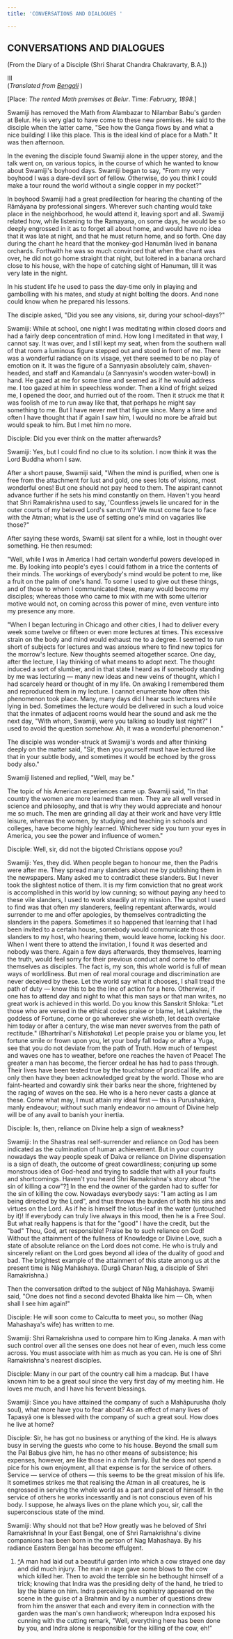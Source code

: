 ```yaml
---
title: 'CONVERSATIONS AND DIALOGUES '

---
```





  

## CONVERSATIONS AND DIALOGUES

(From the Diary of a Disciple (Shri Sharat Chandra Chakravarty, B.A.))

III  
(*Translated from [Bengali](swami_shishya_12e7_03.pdf)* )

\[Place: *The rented Math premises at Belur*. Time: *February, 1898*.\]

Swamiji has removed the Math from Alambazar to Nilambar Babu's garden at
Belur. He is very glad to have come to these new premises. He said to
the disciple when the latter came, "See how the Ganga flows by and what
a nice building! I like this place. This is the ideal kind of place for
a Math." It was then afternoon.

In the evening the disciple found Swamiji alone in the upper storey, and
the talk went on, on various topics, in the course of which he wanted to
know about Swamiji's boyhood days. Swamiji began to say, "From my very
boyhood I was a dare-devil sort of fellow. Otherwise, do you think I
could make a tour round the world without a single copper in my pocket?"

In boyhood Swamiji had a great predilection for hearing the chanting of
the Râmâyana by professional singers. Wherever such chanting would take
place in the neighborhood, he would attend it, leaving sport and all.
Swamiji related how, while listening to the Ramayana, on some days, he
would be so deeply engrossed in it as to forget all about home, and
would have no idea that it was late at night, and that he must return
home, and so forth. One day during the chant he heard that the
monkey-god Hanumân lived in banana orchards. Forthwith he was so much
convinced that when the chant was over, he did not go home straight that
night, but loitered in a banana orchard close to his house, with the
hope of catching sight of Hanuman, till it was very late in the night.

In his student life he used to pass the day-time only in playing and
gambolling with his mates, and study at night bolting the doors. And
none could know when he prepared his lessons.

The disciple asked, "Did you see any visions, sir, during your
school-days?"

Swamiji: While at school, one night I was meditating within closed doors
and had a fairly deep concentration of mind. How long I meditated in
that way, I cannot say. It was over, and I still kept my seat, when from
the southern wall of that room a luminous figure stepped out and stood
in front of me. There was a wonderful radiance on its visage, yet there
seemed to be no play of emotion on it. It was the figure of a Sannyasin
absolutely calm, shaven-headed, and staff and Kamandalu (a Sannyasin's
wooden water-bowl) in hand. He gazed at me for some time and seemed as
if he would address me. I too gazed at him in speechless wonder. Then a
kind of fright seized me, I opened the door, and hurried out of the
room. Then it struck me that it was foolish of me to run away like that,
that perhaps he might say something to me. But I have never met that
figure since. Many a time and often I have thought that if again I saw
him, I would no more be afraid but would speak to him. But I met him no
more.

Disciple: Did you ever think on the matter afterwards?

Swamiji: Yes, but I could find no clue to its solution. I now think it
was the Lord Buddha whom I saw.

After a short pause, Swamiji said, "When the mind is purified, when one
is free from the attachment for lust and gold, one sees lots of visions,
most wonderful ones! But one should not pay heed to them. The aspirant
cannot advance further if he sets his mind constantly on them. Haven't
you heard that Shri Ramakrishna used to say, 'Countless jewels lie
uncared for in the outer courts of my beloved Lord's sanctum'? We must
come face to face with the Atman; what is the use of setting one's mind
on vagaries like those?"

After saying these words, Swamiji sat silent for a while, lost in
thought over something. He then resumed:

"Well, while I was in America I had certain wonderful powers developed
in me. By looking into people's eyes I could fathom in a trice the
contents of their minds. The workings of everybody's mind would be
potent to me, like a fruit on the palm of one's hand. To some I used to
give out these things, and of those to whom I communicated these, many
would become my disciples; whereas those who came to mix with me with
some ulterior motive would not, on coming across this power of mine,
even venture into my presence any more.

"When I began lecturing in Chicago and other cities, I had to deliver
every week some twelve or fifteen or even more lectures at times. This
excessive strain on the body and mind would exhaust me to a degree. I
seemed to run short of subjects for lectures and was anxious where to
find new topics for the morrow's lecture. New thoughts seemed altogether
scarce. One day, after the lecture, I lay thinking of what means to
adopt next. The thought induced a sort of slumber, and in that state I
heard as if somebody standing by me was lecturing — many new ideas and
new veins of thought, which I had scarcely heard or thought of in my
life. On awaking I remembered them and reproduced them in my lecture. I
cannot enumerate how often this phenomenon took place. Many, many days
did I hear such lectures while lying in bed. Sometimes the lecture would
be delivered in such a loud voice that the inmates of adjacent rooms
would hear the sound and ask me the next day, "With whom, Swamiji, were
you talking so loudly last night?" I used to avoid the question somehow.
Ah, it was a wonderful phenomenon."

The disciple was wonder-struck at Swamiji's words and after thinking
deeply on the matter said, "Sir, then you yourself must have lectured
like that in your subtle body, and sometimes it would be echoed by the
gross body also."

Swamiji listened and replied, "Well, may be."

The topic of his American experiences came up. Swamiji said, "In that
country the women are more learned than men. They are all well versed in
science and philosophy, and that is why they would appreciate and honour
me so much. The men are grinding all day at their work and have very
little leisure, whereas the women, by studying and teaching in schools
and colleges, have become highly learned. Whichever side you turn your
eyes in America, you see the power and influence of women."

Disciple: Well, sir, did not the bigoted Christians oppose you?

Swamiji: Yes, they did. When people began to honour me, then the Padris
were after me. They spread many slanders about me by publishing them in
the newspapers. Many asked me to contradict these slanders. But I never
took the slightest notice of them. It is my firm conviction that no
great work is accomplished in this world by low cunning; so without
paying any heed to these vile slanders, I used to work steadily at my
mission. The upshot I used to find was that often my slanderers, feeling
repentant afterwards, would surrender to me and offer apologies, by
themselves contradicting the slanders in the papers. Sometimes it so
happened that learning that I had been invited to a certain house,
somebody would communicate those slanders to my host, who hearing them,
would leave home, locking his door. When I went there to attend the
invitation, I found it was deserted and nobody was there. Again a few
days afterwards, they themselves, learning the truth, would feel sorry
for their previous conduct and come to offer themselves as disciples.
The fact is, my son, this whole world is full of mean ways of
worldliness. But men of real moral courage and discrimination are never
deceived by these. Let the world say what it chooses, I shall tread the
path of duty — know this to be the line of action for a hero. Otherwise,
if one has to attend day and night to what this man says or that man
writes, no great work is achieved in this world. Do you know this
Sanskrit Shloka: "Let those who are versed in the ethical codes praise
or blame, let Lakshmi, the goddess of Fortune, come or go wherever she
wisheth, let death overtake him today or after a century, the wise man
never swerves from the path of rectitude." (Bhartrihari's
*Nitishataka*)  Let people praise you or blame you, let fortune smile or
frown upon you, let your body fall today or after a Yuga, see that you
do not deviate from the path of Truth. How much of tempest and waves one
has to weather, before one reaches the haven of Peace! The greater a man
has become, the fiercer ordeal he has had to pass through. Their lives
have been tested true by the touchstone of practical life, and only then
have they been acknowledged great by the world. Those who are
faint-hearted and cowardly sink their barks near the shore, frightened
by the raging of waves on the sea. He who is a hero never casts a glance
at these. Come what may, I must attain my ideal first — this is
Purushakâra, manly endeavour; without such manly endeavor no amount of
Divine help will be of any avail to banish your inertia.

Disciple: Is, then, reliance on Divine help a sign of weakness?

Swamiji: In the Shastras real self-surrender and reliance on God has
been indicated as the culmination of human achievement. But in your
country nowadays the way people speak of Daiva or reliance on Divine
dispensation is a sign of death, the outcome of great cowardliness;
conjuring up some monstrous idea of God-head and trying to saddle that
with all your faults and shortcomings. Haven't you heard Shri
Ramakrishna's story about "the sin of killing a cow"?[1](#fn1) In the
end the owner of the garden had to suffer for the sin of killing the
cow. Nowadays everybody says: "I am acting as I am being directed by the
Lord", and thus throws the burden of both his sins and virtues on the
Lord. As if he is himself the lotus-leaf in the water (untouched by it)!
If everybody can truly live always in this mood, then he is a Free Soul.
But what really happens is that for the "good" I have the credit, but
the "bad" Thou, God, art responsible! Praise be to such reliance on God!
Without the attainment of the fullness of Knowledge or Divine Love, such
a state of absolute reliance on the Lord does not come. He who is truly
and sincerely reliant on the Lord goes beyond all idea of the duality of
good and bad. The brightest example of the attainment of this state
among us at the present time is Nâg Mahâshaya. (Durgâ Charan Nag, a
disciple of Shri Ramakrishna.)

Then the conversation drifted to the subject of Nâg Mahâshaya. Swamiji
said, "One does not find a second devoted Bhakta like him — Oh, when
shall I see him again!"

Disciple: He will soon come to Calcutta to meet you, so mother (Nag
Mahashaya's wife) has written to me.

Swamiji: Shri Ramakrishna used to compare him to King Janaka. A man with
such control over all the senses one does not hear of even, much less
come across. You must associate with him as much as you can. He is one
of Shri Ramakrishna's nearest disciples.

Disciple: Many in our part of the country call him a madcap. But I have
known him to be a great soul since the very first day of my meeting him.
He loves me much, and I have his fervent blessings.

Swamiji: Since you have attained the company of such a Mahâpurusha (holy
soul), what more have you to fear about? As an effect of many lives of
Tapasyâ one is blessed with the company of such a great soul. How does
he live at home?

Disciple: Sir, he has got no business or anything of the kind. He is
always busy in serving the guests who come to his house. Beyond the
small sum the Pal Babus give him, he has no other means of subsistence;
his expenses, however, are like those in a rich family. But he does not
spend a pice for his own enjoyment, all that expense is for the service
of others. Service — service of others — this seems to be the great
mission of his life. It sometimes strikes me that realising the Atman in
all creatures, he is engrossed in serving the whole world as a part and
parcel of himself. In the service of others he works incessantly and is
not conscious even of his body. I suppose, he always lives on the plane
which you, sir, call the superconscious state of the mind.

Swamiji: Why should not that be? How greatly was he beloved of Shri
Ramakrishna! In your East Bengal, one of Shri Ramakrishna's divine
companions has been born in the person of Nag Mahashaya. By his radiance
Eastern Bengal has become effulgent.

1.  [^](#txt1)A man had laid out a beautiful garden into which a cow
    strayed one day and did much injury. The man in rage gave some blows
    to the cow which killed her. Then to avoid the terrible sin he
    bethought himself of a trick; knowing that Indra was the presiding
    deity of the hand, he tried to lay the blame on him. Indra
    perceiving his sophistry appeared on the scene in the guise of a
    Brahmin and by a number of questions drew from him the answer that
    each and every item in connection with the garden was the man's own
    handiwork; whereupon Indra exposed his cunning with the cutting
    remark, "Well, everything here has been done by you, and Indra alone
    is responsible for the killing of the cow, eh!"


